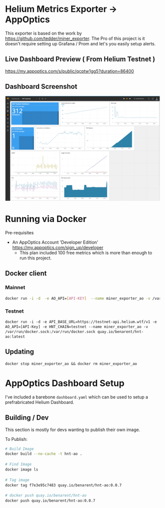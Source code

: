 # Helium Metrics Exporter -> AppOptics

This exporter is based on the work by https://github.com/tedder/miner_exporter.  The Pro of this project is it doesn't require setting up Grafana / Prom and let's you easily setup alerts. 


## Live Dashboard Preview ( From Helium Testnet )

https://my.appoptics.com/s/public/qcptw1gg5?duration=86400

## Dashboard Screenshot

![HNT Dashboard](/img/my.appoptics.com_s_dashboards_1350465_duration=86400.png?raw=true)

# Running via Docker

Pre-requisites 
- An AppOptics Account 'Developer Edition'  https://my.appoptics.com/sign_up/developer
    - This plan included 100 free metrics which is more than enough to run this project. 

## Docker client

### Mainnet 

```bash
docker run -i -d  -e AO_API=[API-KEY]  --name miner_exporter_ao -v /var/run/docker.sock:/var/run/docker.sock quay.io/benarent/hnt-ao:latest
```

### Testnet 

```
docker run -i -d -e API_BASE_URL=https://testnet-api.helium.wtf/v1 -e AO_API=[API-Key] -e HNT_CHAIN=testnet --name miner_exporter_ao -v /var/run/docker.sock:/var/run/docker.sock quay.io/benarent/hnt-ao:latest
```

## Updating 

```
docker stop miner_exporter_ao && docker rm miner_exporter_ao
```

# AppOptics Dashboard Setup 

I've included a barebone `dashboard.yaml` which can be used to setup a prefrabricated Helium Dashboard. 


## Building / Dev 

This section is mostly for devs wanting to publish their own image. 

To Publish:
```bash
# Build Image
docker build --no-cache -t hnt-ao .

# Find Image 
docker image ls

# Tag image
docker tag f7e3e95c7483 quay.io/benarent/hnt-ao:0.0.7

# docker push quay.io/benarent/hnt-ao
docker push quay.io/benarent/hnt-ao:0.0.7
```